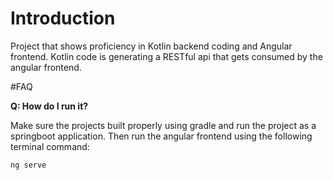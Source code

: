 # Introduction

Project that shows proficiency in Kotlin backend coding and Angular frontend. Kotlin code is generating a RESTful api that gets consumed by the angular frontend.

#FAQ

**Q: How do I run it?** 

Make sure the projects built properly using gradle and run the project as a springboot application. Then run the angular frontend using the following terminal command:

```
ng serve

```
